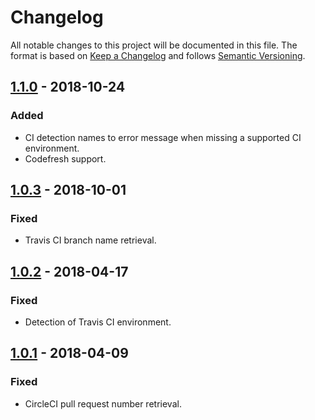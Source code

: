 # Changelog
All notable changes to this project will be documented in this file.
The format is based on [Keep a Changelog](http://keepachangelog.com/en/1.0.0/) and follows [Semantic Versioning](http://semver.org/spec/v2.0.0.html).

## [1.1.0] - 2018-10-24
### Added
- CI detection names to error message when missing a supported CI environment.
- Codefresh support.

## [1.0.3] - 2018-10-01
### Fixed
- Travis CI branch name retrieval.

## [1.0.2] - 2018-04-17
### Fixed
- Detection of Travis CI environment.

## [1.0.1] - 2018-04-09
### Fixed
- CircleCI pull request number retrieval.

[1.1.0]: https://github.com/Siilwyn/get-ci-env/compare/v1.0.3...v1.1.0
[1.0.3]: https://github.com/Siilwyn/get-ci-env/compare/v1.0.2...v1.0.3
[1.0.2]: https://github.com/Siilwyn/get-ci-env/compare/v1.0.1...v1.0.2
[1.0.1]: https://github.com/Siilwyn/get-ci-env/compare/v1.0.0...v1.0.1
